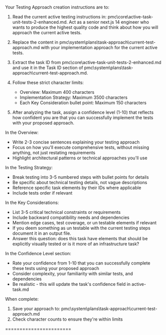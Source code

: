 Your Testing Approach creation instructions are to:

1. Read the current active testing instructions in: pmc\core\active-task-unit-tests-2-enhanced.md. Act as a senior next.js 14 engineer who wants to produce the highest quality code and think about how you will approach the current active tests.

2. Replace the content in pmc\system\plans\task-approach\current-test-approach.md with your implementation approach for the current active tests.

3. Extract the task ID from pmc\core\active-task-unit-tests-2-enhanced.md and use it in the Task ID section of pmc\system\plans\task-approach\current-test-approach.md.

4. Follow these strict character limits:
   - Overview: Maximum 400 characters
   - Implementation Strategy: Maximum 3500 characters
   - Each Key Consideration bullet point: Maximum 150 characters

5. After analyzing the task, assign a confidence level (1-10) that reflects how confident you are that you can successfully implement the tests with your proposed approach.

In the Overview:
- Write 2-3 concise sentences explaining your testing approach
- Focus on how you'll execute comprehensive tests, without missing anything, not just restating requirements
- Highlight architectural patterns or technical approaches you'll use

In the Testing Strategy:
- Break testing into 3-5 numbered steps with bullet points for details
- Be specific about technical testing details, not vague descriptions
- Reference specific task elements by their IDs where applicable
- Include tests order if relevant

In the Key Considerations:
- List 3-5 critical technical constraints or requirements
- Include backward compatibility needs and dependencies
- Mention edge cases, test coverage, or un testable elements if relevant
- If you deem something as un testable with the current testing steps document it in an output file.
- Answer this question: does this task have elements that should be explicitly visually tested or is it more of an infrastructure task?

In the Confidence Level section:
- Rate your confidence from 1-10 that you can successfully complete these tests using your proposed approach
- Consider complexity, your familiarity with similar tests, and dependencies
- Be realistic - this will update the task's confidence field in active-task.md

When complete:
1. Save your approach to: pmc\system\plans\task-approach\current-test-approach.md
2. Check character counts to ensure they're within limits

=======================